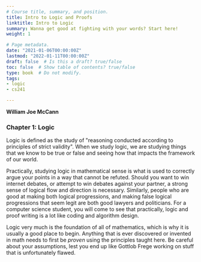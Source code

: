 ```yaml
---
# Course title, summary, and position.
title: Intro to Logic and Proofs
linktitle: Intro to Logic
summary: Wanna get good at fighting with your words? Start here!
weight: 1

# Page metadata.
date: "2021-01-06T00:00:00Z"
lastmod: "2022-01-11T00:00:00Z"
draft: false  # Is this a draft? true/false
toc: false  # Show table of contents? true/false
type: book  # Do not modify.
tags: 
- logic
- cs241

---
```


__William Joe McCann__

### Chapter 1: Logic

Logic is defined as the study of "reasoning conducted according to principles of strict validity".
When we study logic, we are studying things that we know to be true or false and seeing how that
impacts the framework of our world.

Practically, studying logic in  mathematical sense is what is used to correctly argue your points
in a way that cannot be refuted. Should you want to win internet debates, or attempt to win debates
against your partner, a strong sense of logical flow and direction is necessary. Similarly, people
who are good at making both logical progressions, and making false logical progressions that seem
legit are both good lawyers and politicians. For a computer science student, you will come to see
that practically, logic and proof writing is a lot like coding and algorithm design.

Logic very much is the foundation of all of mathematics, which is why it is usually a good place
to begin. Anything that is ever discovered or invented in math needs to first be *proven* using
the principles taught here. Be careful about your assumptions, lest you end up like Gottlob Frege working
on stuff that is unfortunately flawed.
